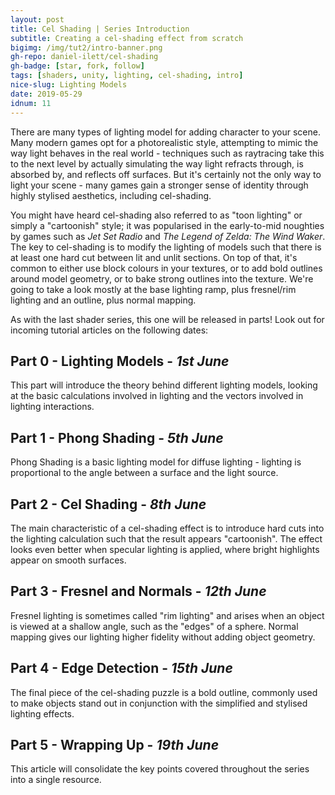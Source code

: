 ```yaml
---
layout: post
title: Cel Shading | Series Introduction
subtitle: Creating a cel-shading effect from scratch
bigimg: /img/tut2/intro-banner.png
gh-repo: daniel-ilett/cel-shading
gh-badge: [star, fork, follow]
tags: [shaders, unity, lighting, cel-shading, intro]
nice-slug: Lighting Models
date: 2019-05-29
idnum: 11
---
```


There are many types of lighting model for adding character to your scene. Many modern games opt for a photorealistic style, attempting to mimic the way light behaves in the real world - techniques such as raytracing take this to the next level by actually simulating the way light refracts through, is absorbed by, and reflects off surfaces. But it's certainly not the only way to light your scene - many games gain a stronger sense of identity through highly stylised aesthetics, including cel-shading.

You might have heard cel-shading also referred to as "toon lighting" or simply a "cartoonish" style; it was popularised in the early-to-mid noughties by games such as *Jet Set Radio* and *The Legend of Zelda: The Wind Waker*. The key to cel-shading is to modify the lighting of models such that there is at least one hard cut between lit and unlit sections. On top of that, it's common to either use block colours in your textures, or to add bold outlines around model geometry, or to bake strong outlines into the texture. We're going to take a look mostly at the base lighting ramp, plus fresnel/rim lighting and an outline, plus normal mapping.

As with the last shader series, this one will be released in parts! Look out for incoming tutorial articles on the following dates:

## Part 0 - **Lighting Models** - ***1st June***

This part will introduce the theory behind different lighting models, looking at the basic calculations involved in lighting and the vectors involved in lighting interactions.

## Part 1 - **Phong Shading** - ***5th June***

Phong Shading is a basic lighting model for diffuse lighting - lighting is proportional to the angle between a surface and the light source.

## Part 2 - **Cel Shading** - ***8th June***

The main characteristic of a cel-shading effect is to introduce hard cuts into the lighting calculation such that the result appears "cartoonish". The effect looks even better when specular lighting is applied, where bright highlights appear on smooth surfaces.

## Part 3 - **Fresnel and Normals** - ***12th June***

Fresnel lighting is sometimes called "rim lighting" and arises when an object is viewed at a shallow angle, such as the "edges" of a sphere. Normal mapping gives our lighting higher fidelity without adding object geometry.

## Part 4 - **Edge Detection** - ***15th June***

The final piece of the cel-shading puzzle is a bold outline, commonly used to make objects stand out in conjunction with the simplified and stylised lighting effects.

## Part 5 - **Wrapping Up** - ***19th June***

This article will consolidate the key points covered throughout the series into a single resource.
